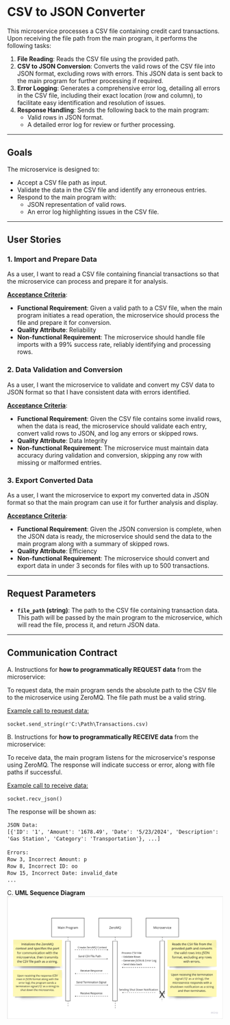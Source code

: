 # CSV to JSON Converter

This microservice processes a CSV file containing credit card transactions. Upon receiving the file path from the main program, it performs the following tasks:

1. **File Reading**: Reads the CSV file using the provided path.
2. **CSV to JSON Conversion**: Converts the valid rows of the CSV file into JSON format, excluding rows with errors. This JSON data is sent back to the main program for further processing if required.
3. **Error Logging**: Generates a comprehensive error log, detailing all errors in the CSV file, including their exact location (row and column), to facilitate easy identification and resolution of issues.
4. **Response Handling**: Sends the following back to the main program:
    - Valid rows in JSON format.
    - A detailed error log for review or further processing.

---

## Goals

The microservice is designed to:
- Accept a CSV file path as input.
- Validate the data in the CSV file and identify any erroneous entries.
- Respond to the main program with:
    - JSON representation of valid rows.
    - An error log highlighting issues in the CSV file.

---

## User Stories

### **1. Import and Prepare Data**
As a user, I want to read a CSV file containing financial transactions so that the microservice can process and prepare it for analysis.

**<u>Acceptance Criteria</u>**:
  - **Functional Requirement**: Given a valid path to a CSV file, when the main program initiates a read operation, the microservice should process the file and prepare it for conversion.
  - **Quality Attribute**: Reliability
  - **Non-functional Requirement**: The microservice should handle file imports with a 99% success rate, reliably identifying and processing rows.

### **2. Data Validation and Conversion**
As a user, I want the microservice to validate and convert my CSV data to JSON format so that I have consistent data with errors identified.

**<u>Acceptance Criteria**</u>:
  - **Functional Requirement**: Given the CSV file contains some invalid rows, when the data is read, the microservice should validate each entry, convert valid rows to JSON, and log any errors or skipped rows.
  - **Quality Attribute**: Data Integrity
  - **Non-functional Requirement**: The microservice must maintain data accuracy during validation and conversion, skipping any row with missing or malformed entries.

### **3. Export Converted Data**
As a user, I want the microservice to export my converted data in JSON format so that the main program can use it for further analysis and display.

**<u>Acceptance Criteria</u>**:
  - **Functional Requirement**: Given the JSON conversion is complete, when the JSON data is ready, the microservice should send the data to the main program along with a summary of skipped rows.
  - **Quality Attribute**: Efficiency
  - **Non-functional Requirement**: The microservice should convert and export data in under 3 seconds for files with up to 500 transactions.

---

## Request Parameters

- **`file_path` (string)**: The path to the CSV file containing transaction data. This path will be passed by the main program to the microservice, which will read the file, process it, and return JSON data.

---

## Communication Contract

A. Instructions for **how to programmatically REQUEST data** from the microservice:

To request data, the main program sends the absolute path to the CSV file to the microservice using ZeroMQ. The file path must be a valid string.

<u>Example call to request data:</u> 

```
socket.send_string(r'C:\Path\Transactions.csv)
```

B. Instructions for **how to programmatically RECEIVE data** from the microservice:

To receive data, the main program listens for the microservice's response using ZeroMQ. The response will indicate success or error, along with file paths if successful.

<u>Example call to receive data:</u>

```commandline
socket.recv_json()
```

The response will be shown as:
```
JSON Data:
[{'ID': '1', 'Amount': '1678.49', 'Date': '5/23/2024', 'Description': 'Gas Station', 'Category': 'Transportation'}, ...]

Errors:
Row 3, Incorrect Amount: p
Row 8, Incorrect ID: oo
Row 15, Incorrect Date: invalid_date
...
```

C. **UML Sequence Diagram**
![UML Diagram](UML.png)

